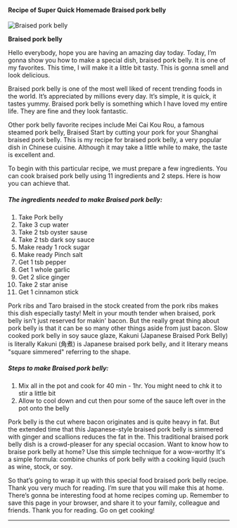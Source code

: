             

#### Recipe of Super Quick Homemade Braised pork belly

![Braised pork belly](https://img-global.cpcdn.com/recipes/c0b6252a7cf1a7bc/751x532cq70/braised-pork-belly-recipe-main-photo.jpg)

**Braised pork belly**

Hello everybody, hope you are having an amazing day today. Today, I’m gonna show you how to make a special dish, braised pork belly. It is one of my favorites. This time, I will make it a little bit tasty. This is gonna smell and look delicious.

Braised pork belly is one of the most well liked of recent trending foods in the world. It’s appreciated by millions every day. It’s simple, it is quick, it tastes yummy. Braised pork belly is something which I have loved my entire life. They are fine and they look fantastic.

Other pork belly favorite recipes include Mei Cai Kou Rou, a famous steamed pork belly, Braised Start by cutting your pork for your Shanghai braised pork belly. This is my recipe for braised pork belly, a very popular dish in Chinese cuisine. Although it may take a little while to make, the taste is excellent and.

To begin with this particular recipe, we must prepare a few ingredients. You can cook braised pork belly using 11 ingredients and 2 steps. Here is how you can achieve that.

##### The ingredients needed to make Braised pork belly:

1.  Take Pork belly
2.  Take 3 cup water
3.  Take 2 tsb oyster sause
4.  Take 2 tsb dark soy sauce
5.  Make ready 1 rock sugar
6.  Make ready Pinch salt
7.  Get 1 tsb pepper
8.  Get 1 whole garlic
9.  Get 2 slice ginger
10.  Take 2 star anise
11.  Get 1 cinnamon stick

Pork ribs and Taro braised in the stock created from the pork ribs makes this dish especially tasty! Melt in your mouth tender when braised, pork belly isn't just reserved for makin' bacon. But the really great thing about pork belly is that it can be so many other things aside from just bacon. Slow cooked pork belly in soy sauce glaze, Kakuni (Japanese Braised Pork Belly) is literally Kakuni (角煮) is Japanese braised pork belly, and it literary means "square simmered" referring to the shape.

##### Steps to make Braised pork belly:

1.  Mix all in the pot and cook for 40 min - 1hr. You might need to chk it to stir a little bit
2.  Allow to cool down and cut then pour some of the sauce left over in the pot onto the belly

Pork belly is the cut where bacon originates and is quite heavy in fat. But the extended time that this Japanese-style braised pork belly is simmered with ginger and scallions reduces the fat in the. This traditional braised pork belly dish is a crowd-pleaser for any special occasion. Want to know how to braise pork belly at home? Use this simple technique for a wow-worthy It's a simple formula: combine chunks of pork belly with a cooking liquid (such as wine, stock, or soy.

So that’s going to wrap it up with this special food braised pork belly recipe. Thank you very much for reading. I’m sure that you will make this at home. There’s gonna be interesting food at home recipes coming up. Remember to save this page in your browser, and share it to your family, colleague and friends. Thank you for reading. Go on get cooking!

* * *